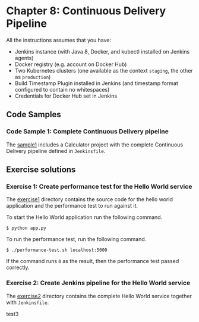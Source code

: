 # Chapter 8: Continuous Delivery Pipeline

All the instructions assumes that you have:
* Jenkins instance (with Java 8, Docker, and kubectl installed on Jenkins agents)
* Docker registry (e.g. account on Docker Hub)
* Two Kubernetes clusters (one available as the context `staging`, the other as `production`)
* Build Timestamp Plugin installed in Jenkins (and timestamp format configured to contain no whitespaces)
* Credentials for Docker Hub set in Jenkins

## Code Samples

### Code Sample 1: Complete Continuous Delivery pipeline

The [sample1](sample1) includes a Calculator project with the complete Continuous Delivery pipeline defined in `Jenkinsfile`.

## Exercise solutions

### Exercise 1: Create performance test for the Hello World service

The [exercise1](exercise1) directory contains the source code for the hello world application and the performance test to run against it.

To start the Hello World application run the following command.

	$ python app.py

To run the performance test, run the following command.

	$ ./performance-test.sh localhost:5000

If the command runs `0` as the result, then the performance test passed correctly.

### Exercise 2: Create Jenkins pipeline for the Hello World service

The [exercise2](exercise2) directory contains the complete Hello World service together with `Jenkinsfile`.

test3
